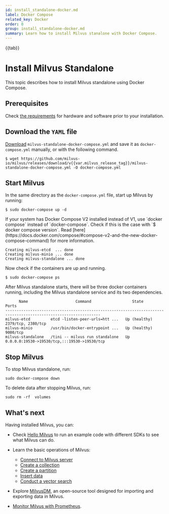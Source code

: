 ```yaml
---
id: install_standalone-docker.md
label: Docker Compose
related_key: Docker
order: 0
group: install_standalone-docker.md
summary: Learn how to install Milvus stanalone with Docker Compose.
---
```


{{tab}}

# Install Milvus Standalone

This topic describes how to install Milvus standalone using Docker Compose.

## Prerequisites

Check [the requirements](prerequisite-docker.md) for hardware and software prior to your installation.

## Download the `YAML` file

[Download](https://github.com/milvus-io/milvus/releases/download/v{{var.milvus_release_tag}}/milvus-standalone-docker-compose.yml) `milvus-standalone-docker-compose.yml` and save it as `docker-compose.yml` manually, or with the following command.

```
$ wget https://github.com/milvus-io/milvus/releases/download/v{{var.milvus_release_tag}}/milvus-standalone-docker-compose.yml -O docker-compose.yml
```

## Start Milvus

In the same directory as the `docker-compose.yml` file, start up Milvus by running:

```shell
$ sudo docker-compose up -d
```

<div class="alert note">
If your system has Docker Compose V2 installed instead of V1, use `docker compose` instead of `docker-compose`. Check if this is the case with `$ docker compose version`. Read [here](https://docs.docker.com/compose/#compose-v2-and-the-new-docker-compose-command) for more information.
</div>

```text
Creating milvus-etcd  ... done
Creating milvus-minio ... done
Creating milvus-standalone ... done
```

Now check if the containers are up and running.

```
$ sudo docker-compose ps
```

After Milvus standalone starts, there will be three docker containers running, including the Milvus standalone service and its two dependencies.

```
      Name                     Command                  State                          Ports
----------------------------------------------------------------------------------------------------------------
milvus-etcd         etcd -listen-peer-urls=htt ...   Up (healthy)   2379/tcp, 2380/tcp
milvus-minio        /usr/bin/docker-entrypoint ...   Up (healthy)   9000/tcp
milvus-standalone   /tini -- milvus run standalone   Up             0.0.0.0:19530->19530/tcp,:::19530->19530/tcp
```

## Stop Milvus

To stop Milvus standalone, run:
```
sudo docker-compose down
```

To delete data after stopping Milvus, run:
```
sudo rm -rf  volumes
```

## What's next

Having installed Milvus, you can:

- Check [Hello Milvus](example_code.md) to run an example code with different SDKs to see what Milvus can do.

- Learn the basic operations of Milvus:
  - [Connect to Milvus server](manage_connection.md)
  - [Create a collection](create_collection.md)
  - [Create a partition](create_partition.md)
  - [Insert data](insert_data.md)
  - [Conduct a vector search](search.md)

- Explore [MilvusDM](migrate_overview.md), an open-source tool designed for importing and exporting data in Milvus.
- [Monitor Milvus with Prometheus](monitor.md).
